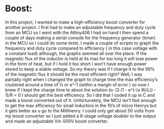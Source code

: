 # Boost:
In this project, I wanted to make a high-efficiency boost converter for another project.
I first had to make an adjustable frequency and duty cycle from an MCU so I went with the Attiny406 I had on hand I then spend a couple of days making a serial console for the frequency generator (timer) in the MCU so I could do some tests. I made a couple of scripts to graph the frequency and duty cycle compared to efficiency ( in this case voltage with a constant load) although, the graphs seemed all over the place.  If the magnetic flux of the inductor is held at its max for too long it will lose power in the form of heat, but if I hold it too short I won't have enough power stored to keep a stable voltage. So my theory was if I charge it to the 99% of the magnetic flux it should be the most efficient right? Well, I was partially right when I changed the graph to charge time the max efficiency’s clustered around a time of ⅓ or e^-1 (within a margin of error ) so now I knew if I kept the charge time to about the solution to: (3 (1 - e^(-(x R)/L)) - 1)/R = 0 I should get the best efficiency. So I did that I coded it up in C and made a boost converted out of it. Unfortunately, the MCU isn't fast enough to get the max efficiency for small inductors in the 10’s of micro Henrys but it gets better as u go to the Millihenry. I could only get about 50 volts from my boost converter so I just added a 6-stage voltage doubler to the output and made an adjustable Vin-500V boost converter.
